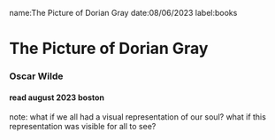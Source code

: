 name:The Picture of Dorian Gray
date:08/06/2023
label:books

# The Picture of Dorian Gray
### Oscar Wilde
#### read august 2023 boston


note: what if we all had a visual representation of our soul? what if this representation was visible for all to see?